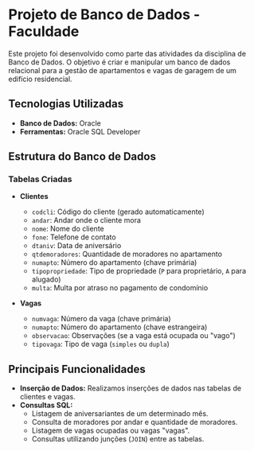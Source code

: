 # Projeto de Banco de Dados - Faculdade

Este projeto foi desenvolvido como parte das atividades da disciplina de Banco de Dados. O objetivo é criar e manipular um banco de dados relacional para a gestão de apartamentos e vagas de garagem de um edifício residencial.

## Tecnologias Utilizadas
- **Banco de Dados:** Oracle
- **Ferramentas:** Oracle SQL Developer

## Estrutura do Banco de Dados

### Tabelas Criadas

- **Clientes**
    - `codcli`: Código do cliente (gerado automaticamente)
    - `andar`: Andar onde o cliente mora
    - `nome`: Nome do cliente
    - `fone`: Telefone de contato
    - `dtaniv`: Data de aniversário
    - `qtdemoradores`: Quantidade de moradores no apartamento
    - `numapto`: Número do apartamento (chave primária)
    - `tipopropriedade`: Tipo de propriedade (`P` para proprietário, `A` para alugado)
    - `multa`: Multa por atraso no pagamento de condomínio

- **Vagas**
    - `numvaga`: Número da vaga (chave primária)
    - `numapto`: Número do apartamento (chave estrangeira)
    - `observacao`: Observações (se a vaga está ocupada ou "vago")
    - `tipovaga`: Tipo de vaga (`simples` ou `dupla`)

## Principais Funcionalidades

- **Inserção de Dados:** Realizamos inserções de dados nas tabelas de clientes e vagas.
- **Consultas SQL:**
    - Listagem de aniversariantes de um determinado mês.
    - Consulta de moradores por andar e quantidade de moradores.
    - Listagem de vagas ocupadas ou vagas "vagas".
    - Consultas utilizando junções (`JOIN`) entre as tabelas.

